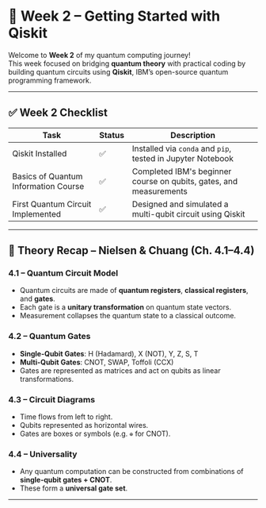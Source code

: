 # 🧪 Week 2 – Getting Started with Qiskit

Welcome to **Week 2** of my quantum computing journey!  
This week focused on bridging **quantum theory** with practical coding by building quantum circuits using **Qiskit**, IBM’s open-source quantum programming framework.

---

## ✅ Week 2 Checklist

| Task                                         | Status | Description                                                                 |
|----------------------------------------------|--------|-----------------------------------------------------------------------------|
| Qiskit Installed                             | ✅     | Installed via `conda` and `pip`, tested in Jupyter Notebook                 |
| Basics of Quantum Information Course         | ✅     | Completed IBM's beginner course on qubits, gates, and measurements         |
| First Quantum Circuit Implemented            | ✅     | Designed and simulated a multi-qubit circuit using Qiskit                  |

---

## 📘 Theory Recap – Nielsen & Chuang (Ch. 4.1–4.4)

### 4.1 – Quantum Circuit Model
- Quantum circuits are made of **quantum registers**, **classical registers**, and **gates**.
- Each gate is a **unitary transformation** on quantum state vectors.
- Measurement collapses the quantum state to a classical outcome.

### 4.2 – Quantum Gates
- **Single-Qubit Gates**: H (Hadamard), X (NOT), Y, Z, S, T
- **Multi-Qubit Gates**: CNOT, SWAP, Toffoli (CCX)
- Gates are represented as matrices and act on qubits as linear transformations.

### 4.3 – Circuit Diagrams
- Time flows from left to right.
- Qubits represented as horizontal wires.
- Gates are boxes or symbols (e.g. `⊕` for CNOT).

### 4.4 – Universality
- Any quantum computation can be constructed from combinations of **single-qubit gates + CNOT**.
- These form a **universal gate set**.

---
